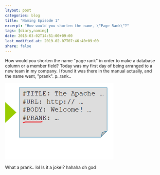 ```yaml
---
layout: post
categories: blog
title: "Naming Episode 1"
excerpt: "How would you shorten the name, \"Page Rank\"?"
tags: [diary,naming]
date: 2015-03-02T14:51:00+09:00
last_modified_at: 2019-02-07T07:46:40+09:00
share: false
---
```


How would you shorten the name "page rank" in order to make a database column or a member field?
Today was my first day of being arranged to a new team in my company.
I found it was there in the manual actually, and the name went, "prank".
p..rank..

![This is prank.](/images/20150302_prank/prank.png)

What a prank.. lol Is it a joke!?
hahaha oh god
